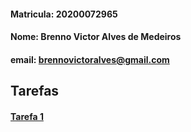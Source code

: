 

#### Matricula: 20200072965
#### Nome: Brenno Victor Alves de Medeiros
#### email: brennovictoralves@gmail.com

## Tarefas

#### [Tarefa 1](https://github.com/brennovictor/BD_2/tree/main/tarefas/t01)
